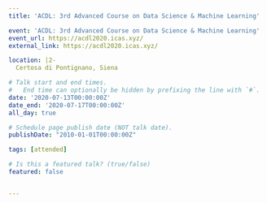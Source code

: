 ```yaml
---
title: 'ACDL: 3rd Advanced Course on Data Science & Machine Learning'

event: 'ACDL: 3rd Advanced Course on Data Science & Machine Learning'
event_url: https://acdl2020.icas.xyz/
external_link: https://acdl2020.icas.xyz/

location: |2-
  Certosa di Pontignano, Siena

# Talk start and end times.
#   End time can optionally be hidden by prefixing the line with `#`.
date: '2020-07-13T00:00:00Z'
date_end: '2020-07-17T00:00:00Z'
all_day: true

# Schedule page publish date (NOT talk date).
publishDate: "2010-01-01T00:00:00Z"

tags: [attended]

# Is this a featured talk? (true/false)
featured: false


---
```

